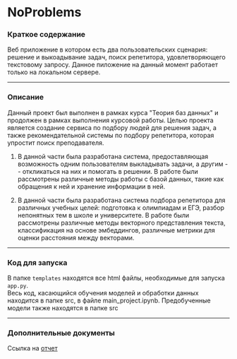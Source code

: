 # NoProblems

### Краткое содержание
Веб приложение в котором есть два пользовательских сценария: решение и выкоадывание задач, поиск репетитора, удовлетворяющего текстовому запросу. Данное пиложение на данный момент работает только на локальном сервере.

---

### Описание 

Данный проект был выполнен в рамках курса "Теория баз данных" и продолжен в рамках выполнения курсовой работы. Целью проекта является создание сервиса по подбору людей для решения задач, а также рекомендательной системы по подбору репетитора, которая упростит поиск преподавателя. 

1. В данной части была разработана система, предоставляющая возможность одним пользователям выкладывать задачи, а другим -- откликаться на них и помогать в решении. В работе были рассмотрены различные методы работы с базой данных, такие как обращения к ней и хранение информации в ней.
 
2. В данной части была разработана система подбора репетитора для различных учебных целей: подготовка к олимпиадам и ЕГЭ, разбор непонятных тем в школе и университете. В работе были рассмотрены различные методы векторного представления текста, классификация на основе эмбеддингов, различные метрики для оценки расстояния между векторами.

---

### Код для запуска 

В папке `templates` находятся все html файлы, необходимые для запуска `app.py`.<br>
Весь код, касающийся обучения моделей и обработки данных находится в папке src, в файле main_project.ipynb. Предобученные модели также находятся в папке src

---

### Дополнительные документы

Ссылка на [отчет](https://docs.google.com/document/d/11F7YktrrcKKb5SdGmE9oi65mUmHZ13RGBdRE8-LfYws/edit?usp=sharing)<br>
